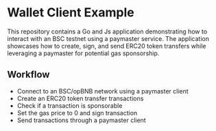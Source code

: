 # Wallet Client Example

This repository contains a Go and Js application demonstrating how to interact with an BSC testnet using a paymaster
service. The application showcases how to create, sign, and send ERC20 token transfers while leveraging a paymaster
for potential gas sponsorship.

## Workflow

- Connect to an BSC/opBNB network using a paymaster client
- Create an ERC20 token transfer transactions
- Check if a transaction is sponsorable
- Set the gas price to 0 and sign transaction
- Send transactions through a paymaster client